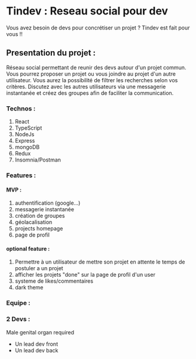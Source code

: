 # Tindev : Reseau social pour dev

Vous avez besoin de devs pour concrétiser un projet ? Tindev est fait pour vous !!

## Presentation du projet :

Réseau social permettant de reunir des devs autour d'un projet commun.
Vous pourrez proposer un projet ou vous joindre au projet d'un autre utilisateur.
Vous aurez la possibilité de filtrer les recherches selon vos critères.
Discutez avec les autres utilisateurs via une messagerie instantanée et créez des groupes afin de faciliter la communication.

### Technos :

1. React 
2. TypeScript
3. NodeJs
4. Express
5. mongoDB
6. Redux
7. Insomnia/Postman


### Features :

 #### MVP :
1. authentification (google...) 
2. messagerie instantanée
3. création de groupes
4. géolacalisation 
5. projects homepage
1. page de profil  

 #### optional feature :
1. Permettre à un utilisateur de mettre son projet en attente le temps de postuler a un projet
1. afficher les projets "done" sur la page de profil d'un user 
1. systeme de likes/commentaires
2. dark theme


### Equipe :

### 2 Devs :

Male genital organ required
- Un lead dev front 
- Un lead dev back


